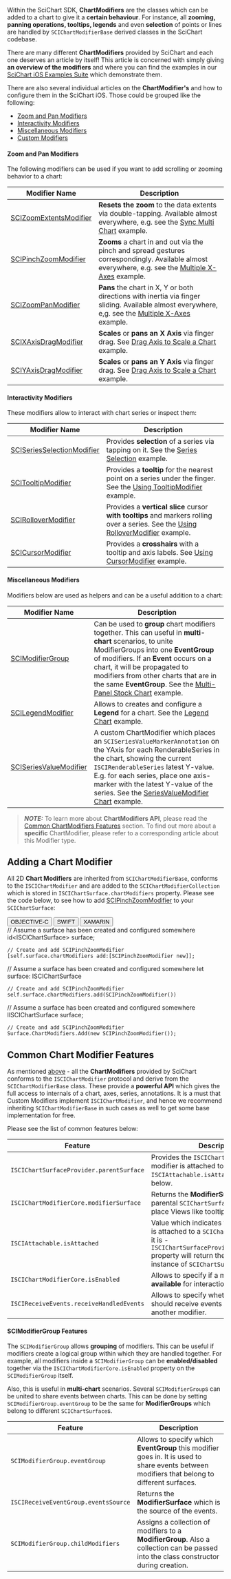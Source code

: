 Within the SciChart SDK, **ChartModifiers** are the classes which can be added to a chart to give it a **certain behaviour**. For instance, all **zooming, panning operations, tooltips, legends** and even **selection** of points or lines are handled by `SCIChartModifierBase` derived classes in the SciChart codebase.

There are many different **ChartModifiers** provided by SciChart and each one deserves an article by itself! 
This article is concerned with simply giving **an overview of the modifiers** and where you can find the examples in our [SciChart iOS Examples Suite](https://www.scichart.com/examples/ios-chart/) which demonstrate them.

There are also several individual articles on the **ChartModifier's** and how to configure them in the SciChart iOS.
Those could be grouped like the following:
- [Zoom and Pan Modifiers](#zoom-and-pan-modifiers)
- [Interactivity Modifiers](#interactivity-modifiers)
- [Miscellaneous Modifiers](#miscellaneous-modifiers)
- [Custom Modifiers](custom-modifiers---the-scichartmodifierbase-api.html)

#### Zoom and Pan Modifiers
The following modifiers can be used if you want to add scrolling or zooming behavior to a chart:

| **Modifier Name**                                                    | **Description**                                                                                                                                                           |
| -------------------------------------------------------------------- | ------------------------------------------------------------------------------------------------------------------------------------------------------------------------- |
| [SCIZoomExtentsModifier](zoom-and-pan---scizoomextentsmodifier.html) | **Resets the zoom** to the data extents via double-tapping. Available almost everywhere, e.g. see the [Sync Multi Chart](https://www.scichart.com/example/ios-chart/ios-chart-example-sync-mutiple-charts/) example. |
| [SCIPinchZoomModifier](zoom-and-pan---scipinchzoommodifier.html)     | **Zooms** a chart in and out via the pinch and spread gestures correspondingly. Available almost everywhere, e.g. see the [Multiple X-Axes](https://www.scichart.com/example/ios-multiple-axis-demo/) example. |
| [SCIZoomPanModifier](zoom-and-pan---scizoompanmodifier.html)         | **Pans** the chart in X, Y or both directions with inertia via finger sliding. Available almost everywhere, e,g. see the [Multiple X-Axes](https://www.scichart.com/example/ios-multiple-axis-demo/) example. |
| [SCIXAxisDragModifier](zoom-and-pan---scixaxisdragmodifier.html)     | **Scales** or **pans an X Axis** via finger drag. See [Drag Axis to Scale a Chart](https://www.scichart.com/example/ios-chart-chart-drag-axis-to-scale-example/) example. |
| [SCIYAxisDragModifier](zoom-and-pan---sciyaxisdragmodifier.html)     | **Scales** or **pans an Y Axis** via finger drag. See [Drag Axis to Scale a Chart](https://www.scichart.com/example/ios-chart-chart-drag-axis-to-scale-example/) example. |

#### Interactivity Modifiers
These modifiers allow to interact with chart series or inspect them:

| **Modifier Name**                                                             | **Description**                                                                                                                                            |
| ----------------------------------------------------------------------------- | ---------------------------------------------------------------------------------------------------------------------------------------------------------- |
| [SCISeriesSelectionModifier](interactivity---sciseriesselectionmodifier.html) | Provides **selection** of a series via tapping on it. See the [Series Selection](https://www.scichart.com/example/ios-chart/ios-series-selection/) example.          |
| [SCITooltipModifier](interactivity---scitooltipmodifier.html)                 | Provides a **tooltip** for the nearest point on a series under the finger. See the [Using TooltipModifier](https://www.scichart.com/example/ios-chart/ios-using-tooltip-modifier/) example. |
| [SCIRolloverModifier](interactivity---scirollovermodifier.html)               | Provides a **vertical slice** cursor **with tooltips** and markers rolling over a series. See the [Using RolloverModifier](https://www.scichart.com/example/ios-chart-tooltips-using-rollovermodifier/) example. |
| [SCICursorModifier](interactivity---scicursormodifier.html)                   | Provides a **crosshairs** with a tooltip and axis labels. See [Using CursorModifier](https://www.scichart.com/example/ios-using-cursor-modifier/) example. |

#### Miscellaneous Modifiers  
Modifiers below are used as helpers and can be a useful addition to a chart:

| **Modifier Name**                              | **Description**                                                                                                                                            |
| ---------------------------------------------- | ---------------------------------------------------------------------------------------------------------------------------------------------------------- |
| [SCIModifierGroup](#scimodifiergroup-features) | Can be used to **group** chart modifiers together. This can useful in **multi-chart** scenarios, to unite ModifierGroups into one **EventGroup** of modifiers. If an **Event** occurs on a chart, it will be propagated to modifiers from other charts that are in the same **EventGroup**. See the [Multi-Panel Stock Chart](https://www.scichart.com/example/ios-multi-pane-stock-chart/) example. |
| [SCILegendModifier](legend-modifier.html)    | Allows to creates and configure a **Legend** for a chart. See the [Legend Chart](https://www.scichart.com/example/ios-chart/ios-chart-legends-api-example/) example. |
| [SCISeriesValueModifier](series-value-modifier.html)    | A custom ChartModifier which places an `SCISeriesValueMarkerAnnotation` on the YAxis for each RenderableSeries in the chart, showing the current `ISCIRenderableSeries` latest Y-value. E.g. for each series, place one axis-marker with the latest Y-value of the series. See the [SeriesValueModifier Chart](https://www.scichart.com/example/ios-chart/ios-chart-legends-api-example/) example. |

> **_NOTE:_** To learn more about **ChartModifiers API**, please read the [Common ChartModifiers Features](#common-chart-modifier-features) section. 
> To find out more about a **specific** ChartModifier, please refer to a corresponding article about this Modifier type.

## Adding a Chart Modifier
All 2D **Chart Modifiers** are inherited from `SCIChartModifierBase`, conforms to the `ISCIChartModifier` and are added to the `SCIChartModifierCollection` which is stored in `ISCIChartSurface.chartModifiers` property. 
Please see the code below, to see how to add [SCIPinchZoomModifier](zoom-and-pan---scipinchzoommodifier.html) to your `SCIChartSurface`:

<div class="code-snippet-tabs">
  <button class="code-snippet-tab" onclick="showCodeFor(event, 'objectivec')">OBJECTIVE-C</button>
  <button class="code-snippet-tab" onclick="showCodeFor(event, 'swift')">SWIFT</button>
  <button class="code-snippet-tab" onclick="showCodeFor(event, 'cs')">XAMARIN</button>
</div>
<div class="code-snippet" id="objectivec">
    // Assume a surface has been created and configured somewhere
    id&lt;ISCIChartSurface&gt; surface;

    // Create and add SCIPinchZoomModifier
    [self.surface.chartModifiers add:[SCIPinchZoomModifier new]];
</div>
<div class="code-snippet" id="swift">
    // Assume a surface has been created and configured somewhere
    let surface: ISCIChartSurface

    // Create and add SCIPinchZoomModifier
    self.surface.chartModifiers.add(SCIPinchZoomModifier())
</div>
<div class="code-snippet" id="cs">
    // Assume a surface has been created and configured somewhere
    IISCIChartSurface surface;

    // Create and add SCIPinchZoomModifier
    Surface.ChartModifiers.Add(new SCIPinchZoomModifier());
</div>

## Common Chart Modifier Features
As mentioned [above](#adding-a-chart-modifier) - all the **ChartModifiers** provided by SciChart conforms to the `ISCIChartModifier` protocol and derive from the `SCIChartModifierBase` class. 
These provide a **powerful API** which gives the full access to internals of a chart, axes, series, annotations. 
It is a must that Custom Modifiers implement `ISCIChartModifier`, and hence we recommend inheriting `SCIChartModifierBase` in such cases as well to get some base implementation for free.

Please see the list of common features below:

| **Feature**                              | **Description**                                                                                                             |
| ---------------------------------------- | --------------------------------------------------------------------------------------------------------------------------- |
| `ISCIChartSurfaceProvider.parentSurface` | Provides the `ISCIChartSurface` which the modifier is attached to. See the `ISCIAttachable.isAttached` method below.        |
| `ISCIChartModifierCore.modifierSurface`  | Returns the **ModifierSurface** from the parental `SCIChartSurface`. It is used to place Views like tooltips, etc. onto it. |
| `ISCIAttachable.isAttached`              | Value which indicates whether a modifier is attached to a `SCIChartSurface` or not. If it is - `ISCIChartSurfaceProvider.parentSurface` property will return the corresponding instance of `SCIChartSurface`. |
| `ISCIChartModifierCore.isEnabled`        | Allows to specify if a modifier should be **available** for interaction **or not**.                                         |
| `ISCIReceiveEvents.receiveHandledEvents` | Allows to specify whether a modifier should receive events handled by another modifier.                                     |

#### SCIModifierGroup Features
The `SCIModifierGroup` allows **grouping** of modifiers. This can be useful if modifiers create a logical group within which they are handled together. 
For example, all modifiers inside a `SCIModifierGroup` can be **enabled/disabled** together via the `ISCIChartModifierCore.isEnabled` property on the `SCIModifierGroup` itself.

Also, this is useful in **multi-chart** scenarios. Several `SCIModifierGroup`s can be united to share events between charts. 
This can be done by setting `SCIModifierGroup.eventGroup` to be the same for **ModifierGroups** which belong to different `SCIChartSurface`s.

| **Feature**                          | **Description**                                                                                                                               |
| ------------------------------------ | --------------------------------------------------------------------------------------------------------------------------------------------- |
| `SCIModifierGroup.eventGroup`        | Allows to specify which **EventGroup** this modifier goes in. It is used to share events between modifiers that belong to different surfaces. |
| `ISCIReceiveEventGroup.eventsSource` | Returns the **ModifierSurface** which is the source of the events.                                                                            |
| `SCIModifierGroup.childModifiers`    | Assigns a collection of modifiers to a **ModifierGroup**. Also a collection can be passed into the class constructor during creation.         |